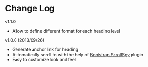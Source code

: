 # Change Log

v1.1.0
* Allow to define different format for each heading level

v1.0.0 (2013/09/26)
* Generate anchor link for heading
* Automatically scroll to with the help of [Bootstrap ScrollSpy](http://getbootstrap.com/javascript/#scrollspy) plugin
* Easy to customize look and feel